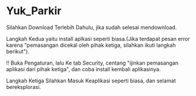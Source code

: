 # Yuk_Parkir

Silahkan Download Terlebih Dahulu, jika sudah selesai mendownload.

Langkah Kedua yaitu install aplkasi seperti biasa.(Jika terdapat pesan error karena "pemasangan dicekal oleh pihak ketiga, silahkan ikuti langkah berikut").

  !! Buka Pengaturan, lalu Ke tab Security, centang "ijinkan pemasangan aplikasi dari pihak ketiga", dan coba install kembali aplikasinya.

Langkah Ketiga Silahkan Masuk Keaplikasi seperti biasa, dan selamat bereksplorasi.
